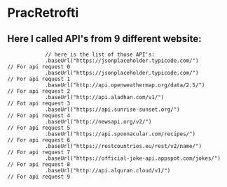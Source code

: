 # PracRetrofti

## Here I called API's from 9 different website:

                // here is the list of those API's:
                .baseUrl("https://jsonplaceholder.typicode.com/")                // For api request 0
                .baseUrl("https://jsonplaceholder.typicode.com/")                // For api request 1
                .baseUrl("http://api.openweathermap.org/data/2.5/")              // For api request 2
                .baseUrl("http://api.aladhan.com/v1/")                           // Fot api request 3
                .baseUrl("https://api.sunrise-sunset.org/")                      // For api request 4
                .baseUrl("http://newsapi.org/v2/")                               // For api request 5
                .baseUrl("https://api.spoonacular.com/recipes/")                 // For api request 6
                .baseUrl("https://restcountries.eu/rest/v2/name/")               // For api request 7
                .baseUrl("https://official-joke-api.appspot.com/jokes/")         // For api request 8
                .baseUrl("http://api.alquran.cloud/v1/")                         // For api request 9

